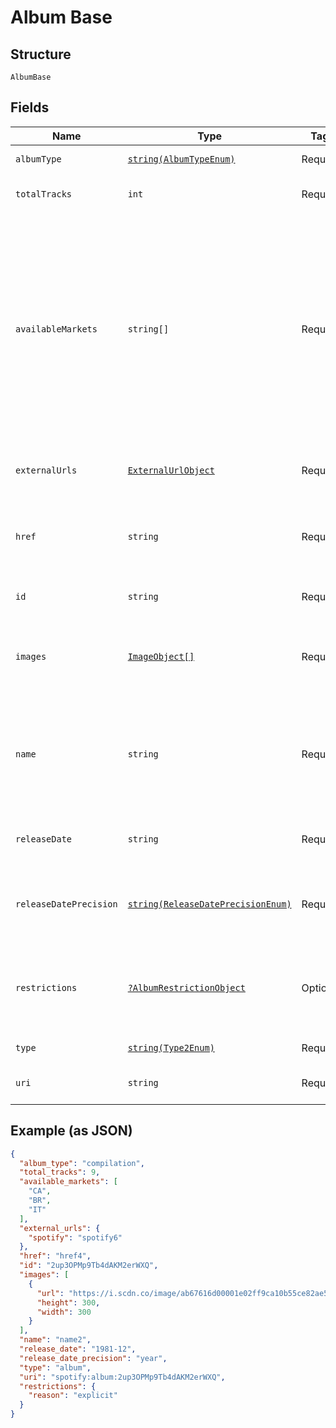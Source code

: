 
# Album Base

## Structure

`AlbumBase`

## Fields

| Name | Type | Tags | Description | Getter | Setter |
|  --- | --- | --- | --- | --- | --- |
| `albumType` | [`string(AlbumTypeEnum)`](../../doc/models/album-type-enum.md) | Required | The type of the album. | getAlbumType(): string | setAlbumType(string albumType): void |
| `totalTracks` | `int` | Required | The number of tracks in the album. | getTotalTracks(): int | setTotalTracks(int totalTracks): void |
| `availableMarkets` | `string[]` | Required | The markets in which the album is available: [ISO 3166-1 alpha-2 country codes](http://en.wikipedia.org/wiki/ISO_3166-1_alpha-2). _**NOTE**: an album is considered available in a market when at least 1 of its tracks is available in that market._ | getAvailableMarkets(): array | setAvailableMarkets(array availableMarkets): void |
| `externalUrls` | [`ExternalUrlObject`](../../doc/models/external-url-object.md) | Required | Known external URLs for this album. | getExternalUrls(): ExternalUrlObject | setExternalUrls(ExternalUrlObject externalUrls): void |
| `href` | `string` | Required | A link to the Web API endpoint providing full details of the album. | getHref(): string | setHref(string href): void |
| `id` | `string` | Required | The [Spotify ID](/documentation/web-api/concepts/spotify-uris-ids) for the album. | getId(): string | setId(string id): void |
| `images` | [`ImageObject[]`](../../doc/models/image-object.md) | Required | The cover art for the album in various sizes, widest first. | getImages(): array | setImages(array images): void |
| `name` | `string` | Required | The name of the album. In case of an album takedown, the value may be an empty string. | getName(): string | setName(string name): void |
| `releaseDate` | `string` | Required | The date the album was first released. | getReleaseDate(): string | setReleaseDate(string releaseDate): void |
| `releaseDatePrecision` | [`string(ReleaseDatePrecisionEnum)`](../../doc/models/release-date-precision-enum.md) | Required | The precision with which `release_date` value is known. | getReleaseDatePrecision(): string | setReleaseDatePrecision(string releaseDatePrecision): void |
| `restrictions` | [`?AlbumRestrictionObject`](../../doc/models/album-restriction-object.md) | Optional | Included in the response when a content restriction is applied. | getRestrictions(): ?AlbumRestrictionObject | setRestrictions(?AlbumRestrictionObject restrictions): void |
| `type` | [`string(Type2Enum)`](../../doc/models/type-2-enum.md) | Required | The object type. | getType(): string | setType(string type): void |
| `uri` | `string` | Required | The [Spotify URI](/documentation/web-api/concepts/spotify-uris-ids) for the album. | getUri(): string | setUri(string uri): void |

## Example (as JSON)

```json
{
  "album_type": "compilation",
  "total_tracks": 9,
  "available_markets": [
    "CA",
    "BR",
    "IT"
  ],
  "external_urls": {
    "spotify": "spotify6"
  },
  "href": "href4",
  "id": "2up3OPMp9Tb4dAKM2erWXQ",
  "images": [
    {
      "url": "https://i.scdn.co/image/ab67616d00001e02ff9ca10b55ce82ae553c8228\n",
      "height": 300,
      "width": 300
    }
  ],
  "name": "name2",
  "release_date": "1981-12",
  "release_date_precision": "year",
  "type": "album",
  "uri": "spotify:album:2up3OPMp9Tb4dAKM2erWXQ",
  "restrictions": {
    "reason": "explicit"
  }
}
```

